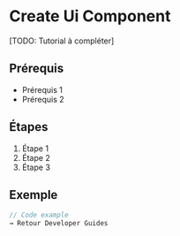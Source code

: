 ﻿# Create Ui Component

[TODO: Tutorial à compléter]

## Prérequis

- Prérequis 1
- Prérequis 2

## Étapes

1. Étape 1
2. Étape 2
3. Étape 3

## Exemple
```typescript
// Code example
→ Retour Developer Guides
